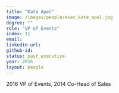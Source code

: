 ```yaml
---
title: "Kate Apel"
image: /images/people/exec_kate_apel.jpg
degree: ""
role: "VP of Events"
index: 11
email:
linkedin-url:
github-id:
status: past_executive
year: 2016
layout: people
---
```

2016 VP of Events, 2014 Co-Head of Sales

